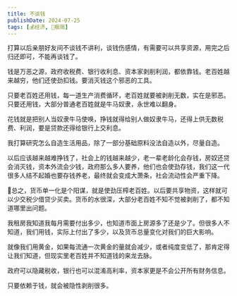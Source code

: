 ```yaml
---
title: 不谈钱
publishDate: 2024-07-25
tags: [💰经济, 🥚极简]
---
```


打算以后亲朋好友间不谈钱不讲利，谈钱伤感情，有需要可以共享资源，用完之后归还即可，不能再谈钱了。

钱是万恶之源，政府收税费、银行收利息、资本家剥削利润，都依靠钱。老百姓越来越穷，他们还使劲扣钱。要消灭钱这个邪恶的工具。

只要老百姓还用钱，每一道生产消费循环，老百姓就要被剥削无数，实在是邪恶。只要还用钱，大部分普通老百姓就是牛马奴隶，永世难以翻身。

花钱就是把别人当奴隶牛马使唤，挣钱就得给别人做奴隶牛马，还得上供无数税费、利润，要是贷款还得给银行上交利息。

我打算研究怎么自造生活用品，除了一部分基础原料没法自造以外，尽量自造。

以后应该越来越难挣钱了，社会上的钱越来越少，老一辈老龄化会存钱，房奴还贷会消灭钱，资本外流会少钱，政府那么多人要养，他们也会使劲存钱，我们这一代很多人结不起婚也要存钱养老，最终就会变成大萧条，社会流动性会严重下降。

🤔总之，货币单一化是个阳谋，就是使劲压榨老百姓。以后要共享物资，这样就可以少交税少借贷少买卖。货币的水很深，大部分老百姓不知不觉被剥削了，都不知道哪里出问题。

我租房我知道我每月需要付出多少，也知道市面上房源多了还是少了。但很多人不知道，我们用钱，实际上付出了多少，以及货币总量变化对我们的巨大影响。

就像我们用黄金，如果每流通一次黄金的量就会减少，或者纯度变低了，那肯定得让我们知道，但现实里老百姓并不知道钱的来龙去脉。

政府可以隐藏税收，银行也可以混淆高利率，资本家更是不会公开所有财务信息。

只要依赖于钱，就会被隐性剥削很多。
